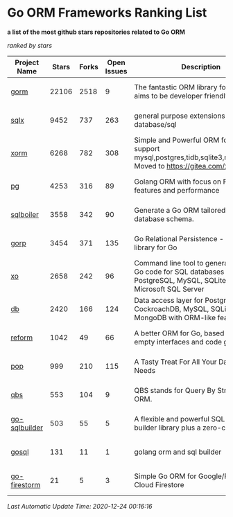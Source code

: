 Go ORM Frameworks Ranking List
==========

**a list of the most github stars repositories related to Go ORM**

*ranked by stars*

| Project Name | Stars | Forks | Open Issues | Description | Last Commit |
| ------------ | ----- | ----- | ----------- | ----------- | ----------- |
| [gorm](https://github.com/go-gorm/gorm) | 22106 | 2518 | 9 | The fantastic ORM library for Golang, aims to be developer friendly | 2020-12-23 09:31:47 |
| [sqlx](https://github.com/jmoiron/sqlx) | 9452 | 737 | 263 | general purpose extensions to golang's database/sql | 2020-11-20 16:26:52 |
| [xorm](https://github.com/go-xorm/xorm) | 6268 | 782 | 308 | Simple and Powerful ORM for Go, support mysql,postgres,tidb,sqlite3,mssql,oracle, Moved to https://gitea.com/xorm/xorm | 2019-10-15 07:03:49 |
| [pg](https://github.com/go-pg/pg) | 4253 | 316 | 89 | Golang ORM with focus on PostgreSQL features and performance | 2020-12-19 06:47:12 |
| [sqlboiler](https://github.com/volatiletech/sqlboiler) | 3558 | 342 | 90 | Generate a Go ORM tailored to your database schema. | 2020-12-16 20:55:15 |
| [gorp](https://github.com/go-gorp/gorp) | 3454 | 371 | 135 | Go Relational Persistence - an ORM-ish library for Go | 2019-10-26 21:47:07 |
| [xo](https://github.com/xo/xo) | 2658 | 242 | 96 | Command line tool to generate idiomatic Go code for SQL databases supporting PostgreSQL, MySQL, SQLite, Oracle, and Microsoft SQL Server | 2020-12-15 05:52:13 |
| [db](https://github.com/upper/db) | 2420 | 166 | 124 | Data access layer for PostgreSQL, CockroachDB, MySQL, SQLite and MongoDB with ORM-like features. | 2020-12-21 03:58:10 |
| [reform](https://github.com/go-reform/reform) | 1042 | 49 | 66 | A better ORM for Go, based on non-empty interfaces and code generation. | 2020-12-08 08:41:05 |
| [pop](https://github.com/gobuffalo/pop) | 999 | 210 | 115 | A Tasty Treat For All Your Database Needs | 2020-10-20 06:24:26 |
| [qbs](https://github.com/coocood/qbs) | 553 | 104 | 9 | QBS stands for Query By Struct. A Go ORM. | 2017-04-18 01:16:07 |
| [go-sqlbuilder](https://github.com/huandu/go-sqlbuilder) | 503 | 55 | 5 | A flexible and powerful SQL string builder library plus a zero-config ORM. | 2020-12-22 08:41:04 |
| [gosql](https://github.com/rushteam/gosql) | 131 | 11 | 1 | golang orm and sql builder | 2020-11-22 00:57:55 |
| [go-firestorm](https://github.com/jschoedt/go-firestorm) | 21 | 5 | 3 | Simple Go ORM for Google/Firebase Cloud Firestore | 2020-07-07 16:31:05 |

*Last Automatic Update Time: 2020-12-24 00:16:16*